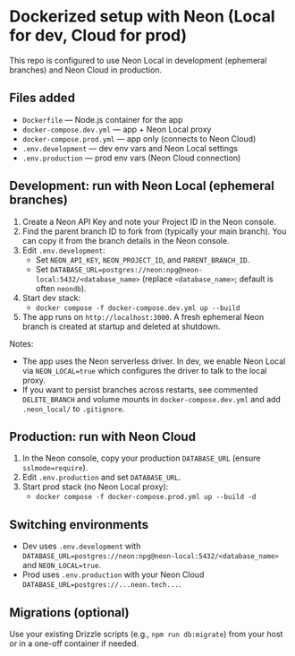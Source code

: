# Dockerized setup with Neon (Local for dev, Cloud for prod)

This repo is configured to use Neon Local in development (ephemeral branches) and Neon Cloud in production.

## Files added

- `Dockerfile` — Node.js container for the app
- `docker-compose.dev.yml` — app + Neon Local proxy
- `docker-compose.prod.yml` — app only (connects to Neon Cloud)
- `.env.development` — dev env vars and Neon Local settings
- `.env.production` — prod env vars (Neon Cloud connection)

## Development: run with Neon Local (ephemeral branches)

1. Create a Neon API Key and note your Project ID in the Neon console.
2. Find the parent branch ID to fork from (typically your main branch). You can copy it from the branch details in the Neon console.
3. Edit `.env.development`:
   - Set `NEON_API_KEY`, `NEON_PROJECT_ID`, and `PARENT_BRANCH_ID`.
   - Set `DATABASE_URL=postgres://neon:npg@neon-local:5432/<database_name>` (replace `<database_name>`; default is often `neondb`).
4. Start dev stack:
   - `docker compose -f docker-compose.dev.yml up --build`
5. The app runs on `http://localhost:3000`. A fresh ephemeral Neon branch is created at startup and deleted at shutdown.

Notes:

- The app uses the Neon serverless driver. In dev, we enable Neon Local via `NEON_LOCAL=true` which configures the driver to talk to the local proxy.
- If you want to persist branches across restarts, see commented `DELETE_BRANCH` and volume mounts in `docker-compose.dev.yml` and add `.neon_local/` to `.gitignore`.

## Production: run with Neon Cloud

1. In the Neon console, copy your production `DATABASE_URL` (ensure `sslmode=require`).
2. Edit `.env.production` and set `DATABASE_URL`.
3. Start prod stack (no Neon Local proxy):
   - `docker compose -f docker-compose.prod.yml up --build -d`

## Switching environments

- Dev uses `.env.development` with `DATABASE_URL=postgres://neon:npg@neon-local:5432/<database_name>` and `NEON_LOCAL=true`.
- Prod uses `.env.production` with your Neon Cloud `DATABASE_URL=postgres://...neon.tech...`.

## Migrations (optional)

Use your existing Drizzle scripts (e.g., `npm run db:migrate`) from your host or in a one-off container if needed.
